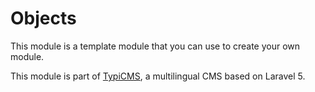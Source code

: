 # Objects

This module is a template module that you can use to create your own module.

This module is part of [TypiCMS](https://github.com/TypiCMS/Base), a multilingual CMS based on Laravel 5.
